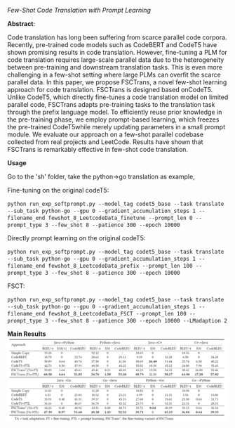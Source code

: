*Few-Shot Code Translation with Prompt Learning*


**Abstract**: 


Code translation has long been suffering from scarce parallel code corpora. Recently, pre-trained code models such as CodeBERT and CodeT5 have shown promising results in code translation. However, fine-tuning a PLM for code translation requires large-scale parallel data due to the heterogeneity between pre-training and downstream translation tasks. This is even more challenging in a few-shot setting where large PLMs can overfit the scarce parallel data. In this paper, we propose FSCTrans, a novel few-shot learning approach for code translation. FSCTrans is designed based onCodeT5. Unlike CodeT5, which directly fine-tunes a code translation model on limited parallel code, FSCTrans adapts pre-training tasks to the translation task through the prefix language model. To efficiently reuse prior knowledge in the pre-training phase, we employ prompt-based learning, which freezes the pre-trained CodeT5while merely updating parameters in a small prompt module. We evaluate our approach on a few-shot parallel codebase collected from real projects and LeetCode. Results have shown that FSCTrans is remarkably effective in few-shot code translation.


**Usage**

Go to the 'sh' folder, take the python->go translation as example,


Fine-tuning on the original codeT5:
```
python run_exp_softprompt.py --model_tag codet5_base --task translate --sub_task python-go --gpu 0 --gradient_accumulation_steps 1 --filename_end fewshot_8_LeetcodeData_finetune --prompt_len 0 --prompt_type 3 --few_shot 8 --patience 300 --epoch 10000
```


Directly prompt learning on the original codeT5:
```
python run_exp_softprompt.py --model_tag codet5_base --task translate --sub_task python-go --gpu 0 --gradient_accumulation_steps 1 --filename_end fewshot_8_LeetcodeData_prefix --prompt_len 100 --prompt_type 3 --few_shot 8 --patience 300 --epoch 10000
```


FSCT:
```
python run_exp_softprompt.py --model_tag codet5_base --task translate --sub_task python-go --gpu 0 --gradient_accumulation_steps 1 --filename_end fewshot_8_LeetcodeData_FSCT --prompt_len 100 --prompt_type 3 --few_shot 8 --patience 300 --epoch 10000 --LMadaption 2
```



**Main Results**
![Results](result.png)

